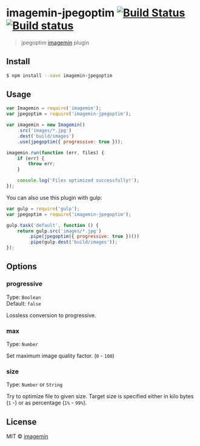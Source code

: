 # imagemin-jpegoptim [![Build Status](http://img.shields.io/travis/imagemin/imagemin-jpegoptim.svg?style=flat)](https://travis-ci.org/imagemin/imagemin-jpegoptim) [![Build status](https://ci.appveyor.com/api/projects/status/dd2mjdl1lhqjj6u7)](https://ci.appveyor.com/project/ShinnosukeWatanabe/imagemin-jpegoptim)

> jpegoptim [imagemin](https://github.com/imagemin/imagemin) plugin


## Install

```sh
$ npm install --save imagemin-jpegoptim
```


## Usage

```js
var Imagemin = require('imagemin');
var jpegoptim = require('imagemin-jpegoptim');

var imagemin = new Imagemin()
	.src('images/*.jpg')
	.dest('build/images')
	.use(jpegoptim({ progressive: true }));

imagemin.run(function (err, files) {
	if (err) {
		throw err;
	}

	console.log('Files optimized successfully!');
});
```

You can also use this plugin with gulp:

```js
var gulp = require('gulp');
var jpegoptim = require('imagemin-jpegoptim');

gulp.task('default', function () {
	return gulp.src('images/*.jpg')
		.pipe(jpegoptim({ progressive: true })())
		.pipe(gulp.dest('build/images'));
});
```

## Options

### progressive

Type: `Boolean`  
Default: `false`

Lossless conversion to progressive.

### max

Type: `Number`

Set maximum image quality factor. (`0` - `100`)

### size

Type: `Number` or `String`

Try to optimize file to given size. Target size is specified either in kilo bytes (`1` -) or as percentage (`1%` - `99%`).


## License

MIT © [imagemin](https://github.com/imagemin)
